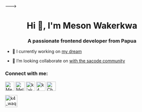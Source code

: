 
--->
<h1 align="center">Hi 👋, I'm Meson Wakerkwa </h1>
<h3 align="center">A passionate frontend developer from Papua</h3>

- 🔭 I currently working on [my dream](https://github.com/MesonWakerkwa)

- 👯 I’m looking collaborate on [with the sacode community](http://www.sacode.web.id/)

<h3 align="left">Connect with me:</h3>
<p align="left">
<a href="https://twitter.com/Mesonwakerkwa" target="blank"><img align="center" src="https://raw.githubusercontent.com/rahuldkjain/github-profile-readme-generator/master/src/images/icons/Social/twitter.svg" alt="Mesonwakerkwa" height="30" width="30" /></a>
<a href="https://linkedin.com/in/Mell Wakerkwa" target="blank"><img align="center" src="https://raw.githubusercontent.com//rahuldkjain/github-profile-readme-generator/master/src/images/icons/Social/linked-in-alt.svg" alt="Mell Wakerkwa" height="30" width="30" /></a>
<a href="https://fb.com/k'aka Mell Allom" target="blank"><img align="center" src="https://raw.githubusercontent.com/rahuldkjain/github-profile-readme-generator/master/src/images/icons/Social/facebook.svg" alt="k'aka Mell Allom" height="30" width="30" /></a>
<a href="https://instagram.com/k4_waqer99" target="blank"><img align="center" src="https://raw.githubusercontent.com/rahuldkjain/github-profile-readme-generator/master/src/images/icons/Social/instagram.svg" alt="k4_waqer99" height="30" width="30" /></a>
<a href="https://www.youtube.com/c/Channel Meson Wakerkwa" target="blank"><img align="center" src="https://raw.githubusercontent.com/rahuldkjain/github-profile-readme-generator/master/src/images/icons/Social/youtube.svg" alt="Channel Meson Wakerkwa" height="30" width="30" /></a>
</p>
<a href="https://Threads.com/k4_waqer99" target="blank"><img align="center" src="https://raw.githubusercontent.com/rahuldkjain/github-profile-readme-generator/master/src/images/icons/Social/Threads.svg" alt="k4_waqer99" height="40" width="40" /></a> </p>
